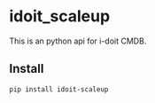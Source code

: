# idoit_scaleup

This is an python api for i-doit CMDB.

## Install

```bash
pip install idoit-scaleup
```